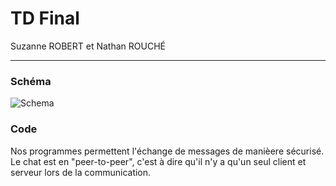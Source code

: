 # TD Final
Suzanne ROBERT et Nathan ROUCHÉ
___

### Schéma
![Schema](Schema.png)

### Code
Nos programmes permettent l'échange de messages de manièere sécurisé. Le chat est en "peer-to-peer", c'est à dire qu'il n'y a qu'un seul client et serveur lors de la communication.
